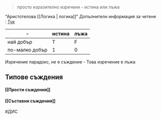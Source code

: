 > просто изразително изречени - истина или лъжа

"Аристотелова [[Логика | логика]]"
	Допълнителн информация за четене : [Тук](http://notabene-bg.org/read.php?id=194)

| - | истина | лъжа |
| - | ------| --------|
| най добър|Т | F |
|по-малко добър |1 | 0|

Изречение парадокс, не е съждение - Това изречение е лъжа

## Типове съждения
#### [[Прости съждения]]
#### [[Съставни съждения]]

#ДИС